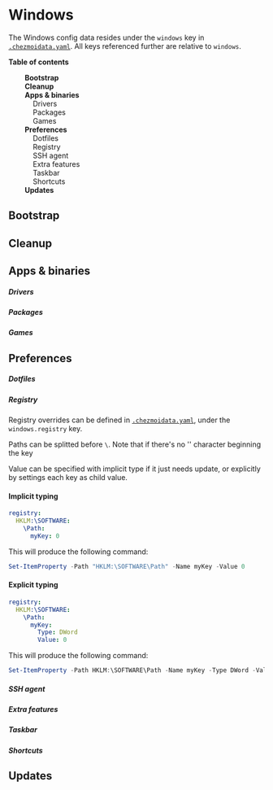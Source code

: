 # Windows

The Windows config data resides under the `windows` key in [`.chezmoidata.yaml`](/home/.chezmoidata.yaml). All keys referenced further are relative to `windows`.

**Table of contents**

<style>
    #toc { display:flex; flex-direction:column; margin-bottom:16px }
    .lvl1 { padding-left:32px; font-weight:bolder; }
    .lvl2 { padding-left:48px; }
</style>
<div id="toc">
  <a href="#bootstrap" class="lvl1">Bootstrap</a>
  <a href="#cleanup" class="lvl1">Cleanup</a>
  <a href="#apps-binaries" class="lvl1">Apps & binaries</a>
  <a href="#drivers" class="lvl2">Drivers</a>
  <a href="#packages" class="lvl2">Packages</a>
  <a href="#games" class="lvl2">Games</a>
  <a href="#preferences" class="lvl1">Preferences</a>
  <a href="#dotfiles" class="lvl2">Dotfiles</a>
  <a href="#registry" class="lvl2">Registry</a>
  <a href="#ssh-agent" class="lvl2">SSH agent</a>
  <a href="#extra-features" class="lvl2">Extra features</a>
  <a href="#taskbar" class="lvl2">Taskbar</a>
  <a href="#shortcuts" class="lvl2">Shortcuts</a>
  <a href="#updates" class="lvl1">Updates</a>

</div>

<a name="bootstrap"></a>

## Bootstrap

<a name="cleanup"></a>

## Cleanup

<a name="apps-binaries"></a>

## Apps & binaries

<a name="drivers"></a>

##### Drivers

<a name="packages"></a>

##### Packages

<a name="games"></a>

##### Games

<a name="preferences"></a>

## Preferences

<a name="dotfiles"></a>

##### Dotfiles

<a name="registry"></a>

##### Registry

Registry overrides can be defined in [`.chezmoidata.yaml`](/home/.chezmoidata.yaml), under the `windows.registry` key.

Paths can be splitted before `\`.
Note that if there's no '\' character beginning the key

Value can be specified with implicit type if it just needs update, or explicitly by settings each key as child value.

#### Implicit typing

```yaml
registry:
  HKLM:\SOFTWARE:
    \Path:
      myKey: 0
```

This will produce the following command:

```powershell
Set-ItemProperty -Path "HKLM:\SOFTWARE\Path" -Name myKey -Value 0
```

#### Explicit typing

```yaml
registry:
  HKLM:\SOFTWARE:
    \Path:
      myKey:
        Type: DWord
        Value: 0
```

This will produce the following command:

```powershell
Set-ItemProperty -Path HKLM:\SOFTWARE\Path -Name myKey -Type DWord -Value 0
```

<a name="ssh-agent"></a>

##### SSH agent

<a name="extra-features"></a>

##### Extra features

<a name="taskbar"></a>

##### Taskbar

<a name="shortcuts"></a>

##### Shortcuts

<a name="updates"></a>

## Updates
